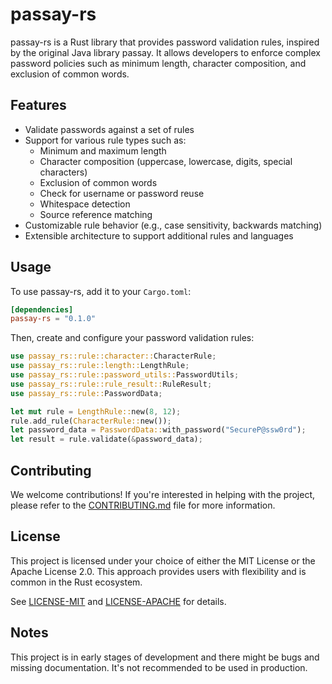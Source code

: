 # passay-rs

passay-rs is a Rust library that provides password validation rules, inspired by the original Java library passay. It allows developers to enforce complex password policies such as minimum length, character composition, and exclusion of common words.

## Features

- Validate passwords against a set of rules
- Support for various rule types such as:
  - Minimum and maximum length
  - Character composition (uppercase, lowercase, digits, special characters)
  - Exclusion of common words
  - Check for username or password reuse
  - Whitespace detection
  - Source reference matching
- Customizable rule behavior (e.g., case sensitivity, backwards matching)
- Extensible architecture to support additional rules and languages

## Usage

To use passay-rs, add it to your `Cargo.toml`:

```toml
[dependencies]
passay-rs = "0.1.0"
```

Then, create and configure your password validation rules:

```rust
use passay_rs::rule::character::CharacterRule;
use passay_rs::rule::length::LengthRule;
use passay_rs::rule::password_utils::PasswordUtils;
use passay_rs::rule::rule_result::RuleResult;
use passay_rs::rule::PasswordData;

let mut rule = LengthRule::new(8, 12);
rule.add_rule(CharacterRule::new());
let password_data = PasswordData::with_password("SecureP@ssw0rd");
let result = rule.validate(&password_data);
```

## Contributing

We welcome contributions! If you're interested in helping with the project, please refer to the [CONTRIBUTING.md](CONTRIBUTING.md) file for more information.

## License
This project is licensed under your choice of either the MIT License or the Apache License 2.0. This approach provides users with flexibility and is common in the Rust ecosystem.

See [LICENSE-MIT](LICENSE-MIT) and [LICENSE-APACHE](LICENSE-APACHE) for details.
## Notes

This project is in early stages of development and there might be bugs and missing documentation. It's not recommended to be used in production.
